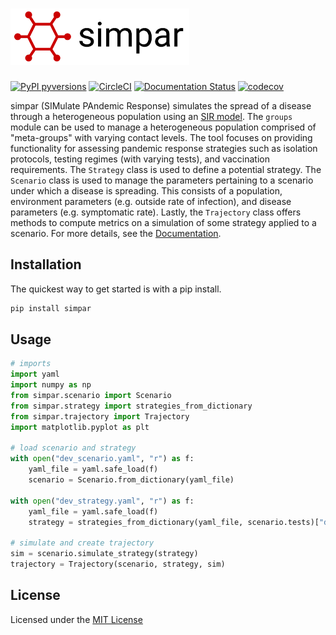 # <img alt="simpar" src="docs/branding/simpar_color.png" height="90">

[![PyPI pyversions](https://img.shields.io/pypi/pyversions/simpar.svg)](https://pypi.python.org/pypi/simpar/)
[![CircleCI](https://circleci.com/gh/cornell-covid-modeling/simpar/tree/master.svg?style=shield&circle-token=bab4306a454b23a7ba58c30c3a1d0891a5d6e5ac)](https://circleci.com/gh/cornell-covid-modeling/simpar/tree/master)
[![Documentation Status](https://readthedocs.org/projects/simpar/badge/?version=latest)](https://simpar.readthedocs.io/en/latest/?badge=latest)
[![codecov](https://codecov.io/gh/cornell-covid-modeling/simpar/branch/master/graph/badge.svg?token=VKZ6JFQC0P)](https://codecov.io/gh/cornell-covid-modeling/simpar)

simpar (SIMulate PAndemic Response) simulates the spread of a disease through a
heterogeneous population using an [SIR model][1].
The `groups` module can be used to manage a heterogeneous population comprised
of "meta-groups" with varying contact levels. The tool focuses on providing
functionality for assessing pandemic response strategies such as isolation
protocols, testing regimes (with varying tests), and vaccination requirements.
The `Strategy` class is used to define a potential strategy. The `Scenario`
class is used to manage the parameters pertaining to a scenario under which a
disease is spreading. This consists of a population, environment parameters
(e.g. outside rate of infection), and disease parameters (e.g. symptomatic
rate). Lastly, the `Trajectory` class offers methods to compute metrics on a
simulation of some strategy applied to a scenario. For more details,
see the [Documentation][2].

## Installation

The quickest way to get started is with a pip install.

```bash
pip install simpar
```

## Usage

```python
# imports
import yaml
import numpy as np
from simpar.scenario import Scenario
from simpar.strategy import strategies_from_dictionary
from simpar.trajectory import Trajectory
import matplotlib.pyplot as plt

# load scenario and strategy
with open("dev_scenario.yaml", "r") as f:
    yaml_file = yaml.safe_load(f)
    scenario = Scenario.from_dictionary(yaml_file)

with open("dev_strategy.yaml", "r") as f:
    yaml_file = yaml.safe_load(f)
    strategy = strategies_from_dictionary(yaml_file, scenario.tests)["dev"]

# simulate and create trajectory
sim = scenario.simulate_strategy(strategy)
trajectory = Trajectory(scenario, strategy, sim)
```

## License

Licensed under the [MIT License](https://choosealicense.com/licenses/mit/)


[1]: <https://en.wikipedia.org/wiki/Compartmental_models_in_epidemiology> "SIR Model"
[2]: <https://simpar.henryrobbins.com> "documentation"
